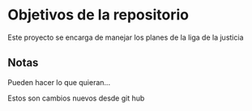# Objetivos de la repositorio

Este proyecto se encarga de manejar los planes de la liga de la justicia


## Notas
Pueden hacer lo que quieran...

Estos son cambios nuevos desde git hub
